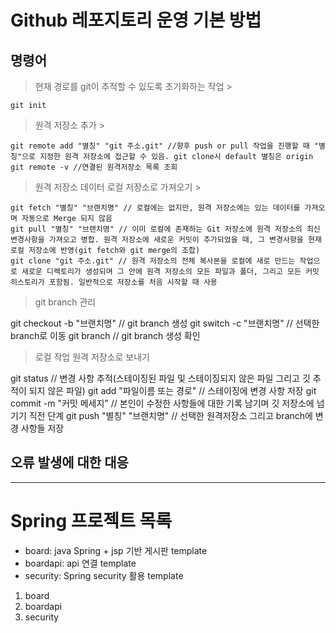 # Github 레포지토리 운영 기본 방법

명령어
-------------

>  현재 경로를 git이 추적할 수 있도록 초기화하는 작업
    >

    git init


>  원격 저장소 추가
    >

    git remote add "별칭" "git 주소.git" //향후 push or pull 작업을 진행할 때 "별칭"으로 지정한 원격 저장소에 접근할 수 있음. git clone시 default 별칭은 origin
    git remote -v //연결된 원격저장소 목록 조회


> 원격 저장소 데이터 로컬 저장소로 가져오기
    >

    git fetch "별칭" "브랜치명" // 로컬에는 없지만, 원격 저장소에는 있는 데이터를 가져오며 자동으로 Merge 되지 않음
    git pull "별칭" "브랜치명" // 이미 로컬에 존재하는 Git 저장소에 원격 저장소의 최신 변경사항을 가져오고 병합. 원격 저장소에 새로운 커밋이 추가되었을 때, 그 변경사항을 현재 로컬 저장소에 반영(git fetch와 git merge의 조합)
    git clone "git 주소.git" // 원격 저장소의 전체 복사본을 로컬에 새로 만드는 작업으로 새로운 디렉토리가 생성되며 그 안에 원격 저장소의 모든 파일과 폴더, 그리고 모든 커밋 히스토리가 포함됨. 일반적으로 저장소를 처음 시작할 때 사용

> git branch 관리

  git checkout -b "브랜치명" // git branch 생성
  git switch -c "브랜치명" // 선택한 branch로 이동
  git branch // git branch 생성 확인

> 로컬 작업 원격 저장소로 보내기

  git status // 변경 사항 추적(스테이징된 파일 및 스테이징되지 않은 파일 그리고 깃 추적이 되지 않은 파일)
  git add "파일이름 또는 경로" // 스테이징에 변경 사항 저장
  git commit -m "커밋 메세지" // 본인이 수정한 사항들에 대한 기록 남기며 깃 저장소에 넘기기 직전 단계
  git push "별칭" "브랜치명" // 선택한 원격저장소 그리고 branch에 변경 사항들 저장

오류 발생에 대한 대응
-------------


* * *
# Spring 프로젝트 목록
* board: java Spring + jsp 기반 게시판 template
* boardapi: api 연결 template
* security: Spring security 활용 template

1. board
2. boardapi
3. security
